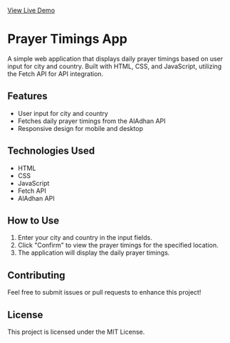 [View Live Demo](https://shahenda-elshayal.github.io/prayer-timings-app/)

# Prayer Timings App

A simple web application that displays daily prayer timings based on user input for city and country. Built with HTML, CSS, and JavaScript, utilizing the Fetch API for API integration.

## Features

- User input for city and country
- Fetches daily prayer timings from the AlAdhan API
- Responsive design for mobile and desktop

## Technologies Used

- HTML
- CSS
- JavaScript
- Fetch API
- AlAdhan API

## How to Use

1. Enter your city and country in the input fields.
2. Click "Confirm" to view the prayer timings for the specified location.
3. The application will display the daily prayer timings.

## Contributing

Feel free to submit issues or pull requests to enhance this project!

## License

This project is licensed under the MIT License.
